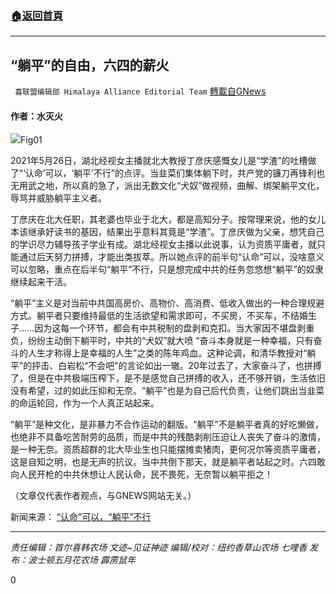 ###  [:house:返回首頁](https://github.com/ourhimalayas/txt)
---

## “躺平”的自由，六四的薪火
` 喜联盟编辑部 Himalaya Alliance Editorial Team` [轉載自GNews](https://gnews.org/zh-hans/1290308/)

#### **作者：水灭火**

![]()![](https://gnews-media-offload.s3.amazonaws.com/wp-content/uploads/2021/06/01210541/Cover-2.png)Fig01

2021年5月26日，湖北经视女主播就北大教授丁彦庆感慨女儿是“学渣”的吐槽做了“‘认命’可以，‘躺平’不行”的点评。当韭菜们集体躺下时，共产党的镰刀再锋利也无用武之地，所以真的急了，派出无数文化“犬奴”做视频，曲解、绑架躺平文化，辱骂并威胁躺平主义者。

丁彦庆在北大任职，其老婆也毕业于北大，都是高知分子。按常理来说，他的女儿本该继承好读书的基因，结果出乎意料其竟是“学渣”。丁彦庆做为父亲，想凭自己的学识尽力辅导孩子学业有成。湖北经视女主播以此说事，认为资质平庸者，就只能通过后天努力拼搏，才能出类拔萃。所以她点评的前半句“认命”可以，没啥意义可以忽略，重点在后半句“躺平”不行，只是想完成中共的任务忽悠想“躺平”的奴隶继续起来干活。

“躺平”主义是对当前中共国高房价、高物价、高消费、低收入做出的一种合理规避方式。躺平者只要维持最低的生活欲望和需求即可，不买房，不买车，不结婚生子……因为这每一个环节，都会有中共税制的盘剥和克扣。当大家因不堪盘剥重负，纷纷主动倒下躺平时，中共的“犬奴”就大喷 “奋斗本身就是一种幸福，只有奋斗的人生才称得上是幸福的人生”之类的陈年鸡血。这种论调，和清华教授对“躺平”的抨击、白岩松“不会吧”的言论如出一辙。20年过去了，大家奋斗了，也拼搏了，但是在中共极端压榨下，是不是感觉自己拼搏的收入，还不够开销，生活依旧没有希望，过的如此压抑和无奈。“躺平”也是为自己后代负责，让他们跳出当韭菜的命运轮回，作为一个人真正站起来。

“躺平”是种文化，是非暴力不合作运动的翻版。“躺平”不是躺平者真的好吃懒做，也绝非不具备吃苦耐劳的品质，而是中共的残酷剥削压迫让人丧失了奋斗的激情，是一种无奈。资质超群的北大毕业生也只能摆摊卖猪肉，更何况尔等资质平庸者，这是自知之明，也是无声的抗议。当中共倒下那天，就是躺平者站起之时。六四敢向人民开枪的中共休想让人民认命，民不畏死，无奈暂以躺平拒之！

（文章仅代表作者观点，与GNEWS网站无关。）

新闻来源：
[“认命”可以，“躺平”不行](https://v.ifeng.com/c/86YIrXI8dMd%28已编辑%29)

* * *

*责任编辑：首尔喜韩农场 文迹~见证神迹
编辑/校对：纽约香草山农场 七哩香
发布：波士顿五月花农场 霹雳鼠年*

0
